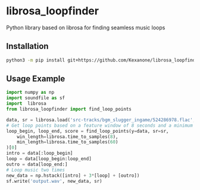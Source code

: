 # librosa_loopfinder
Python library based on librosa for finding seamless music loops

## Installation
```sh
python3 -m pip install git+https://github.com/Kexanone/librosa_loopfinder.git
```

## Usage Example
```py
import numpy as np
import soundfile as sf
import  librosa
from librosa_loopfinder import find_loop_points

data, sr = librosa.load('src-tracks/bgm_slugger_ingame/524286978.flac', sr=None)
# Get loop points based on a feature window of 8 seconds and a minimum loop duration of 60 seconds
loop_begin, loop_end, score = find_loop_points(y=data, sr=sr,
    win_length=librosa.time_to_samples(8),
    min_length=librosa.time_to_samples(60)
)[0]
intro = data[:loop_begin]
loop = data[loop_begin:loop_end]
outro = data[loop_end:]
# Loop music two times
new_data = np.hstack([intro] + 3*[loop] + [outro])
sf.write('output.wav', new_data, sr)
```
